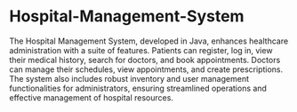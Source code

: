 # Hospital-Management-System
The Hospital Management System, developed in Java, enhances healthcare administration with a suite of features. Patients can register, log in, view their medical history, search for doctors, and book appointments. Doctors can manage their schedules, view appointments, and create prescriptions. The system also includes robust inventory and user management functionalities for administrators, ensuring streamlined operations and effective management of hospital resources.







